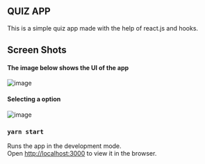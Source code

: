 ## QUIZ APP

This is a simple quiz app made with the help of react.js and hooks.

## Screen Shots
#### The image below shows the UI of the app
![image](https://user-images.githubusercontent.com/56911998/118450569-2736d300-b716-11eb-8495-28cda76bea8c.png)

#### Selecting a option
![image](https://user-images.githubusercontent.com/56911998/118450660-403f8400-b716-11eb-97d1-71bafddbf77c.png)


### `yarn start`

Runs the app in the development mode.\
Open [http://localhost:3000](http://localhost:3000) to view it in the browser.
